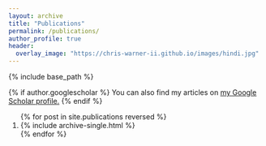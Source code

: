 ```yaml
---
layout: archive
title: "Publications"
permalink: /publications/
author_profile: true
header:
  overlay_image: "https://chris-warner-ii.github.io/images/hindi.jpg"
---
```


{% include base_path %}

{% if author.googlescholar %}
  You can also find my articles on <u><a href="{{author.googlescholar}}">my Google Scholar profile</a>.</u>
{% endif %}

<ol>{% for post in site.publications reversed %}
  <li>{% include archive-single.html %}</li>
{% endfor %}</ol>
